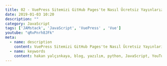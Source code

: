 ```yaml
---
title: 02 - VuePress Sitemizi GitHub Pages'te Nasıl Ücretsiz Yayınlarız?
date: 2019-01-03 10:20
description: ""
category: JavaScript
tags: ['JAMstack', 'JavaScript', 'VuePress' , 'Vue']
youtube: "qRvPnrh8JFk"
meta:
  - name: description
    content: VuePress Sitemizi GitHub Pages'te Nasıl Ücretsiz Yayınlarız? bu sayfadan inceleyebilirsiniz.
  - name: keywords
    content: hakan yalçınkaya, blog, yazılım, python, JavaScript, YouTube, vue, vuepress, jamstack, staticgen, github, github pages
---
```

<Title/>

Serinin bu videosunda Ayşenur'un GitHub hesabında Repo oluşturup, GitHub Pages içerisinde sitemizi barındırmayı göreceğiz. Vue, VuePress ve GitHub Pages dışında birkaç Git komutunu da burda kullandık. Git nedir? GitHub Nedir? bu soruları da yanıtlamaya çalıştık.

Serinin bir sonraki videosunda ise VuePress'in diğer ayarlarını incelemeye çalışacağız.

<Youtube/>
